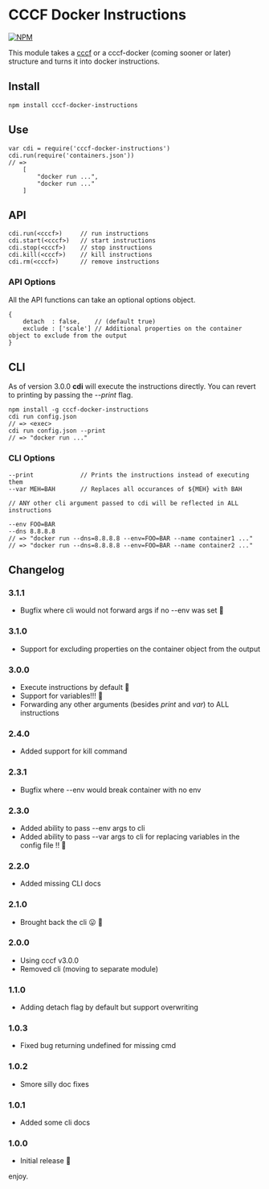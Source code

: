 # CCCF Docker Instructions

[![NPM](https://nodei.co/npm/cccf-docker-instructions.png?downloads=true&downloadRank=true&stars=true)](https://nodei.co/npm/cccf-docker-instructions/)

This module takes a [cccf](https://github.com/asbjornenge/cccf) or a cccf-docker (coming sooner or later) structure and turns it into docker instructions.

## Install

	npm install cccf-docker-instructions

## Use

	var cdi = require('cccf-docker-instructions')
	cdi.run(require('containers.json'))
	// =>
		[
			"docker run ...",
		 	"docker run ..."
		]

## API

	cdi.run(<cccf>)     // run instructions
	cdi.start(<cccf>)   // start instructions
	cdi.stop(<cccf>)    // stop instructions
	cdi.kill(<cccf>)    // kill instructions
	cdi.rm(<cccf>)      // remove instructions

### API Options

All the API functions can take an optional options object.

    {
        detach  : false,    // (default true)
        exclude : ['scale'] // Additional properties on the container object to exclude from the output
    }

## CLI

As of version 3.0.0 **cdi** will execute the instructions directly. You can revert to printing by passing the *--print* flag.

	npm install -g cccf-docker-instructions
	cdi run config.json
    // => <exec>
    cdi run config.json --print
    // => "docker run ..."

### CLI Options

    --print             // Prints the instructions instead of executing them
    --var MEH=BAH       // Replaces all occurances of ${MEH} with BAH

    // ANY other cli argument passed to cdi will be reflected in ALL instructions

    --env FOO=BAR
    --dns 8.8.8.8
    // => "docker run --dns=8.8.8.8 --env=FOO=BAR --name container1 ..."
    // => "docker run --dns=8.8.8.8 --env=FOO=BAR --name container2 ..."

## Changelog

### 3.1.1

* Bugfix where cli would not forward args if no --env was set :monkey:

### 3.1.0

* Support for excluding properties on the container object from the output

### 3.0.0

* Execute instructions by default :space_invader:
* Support for variables!!! :rocket:
* Forwarding any other arguments (besides *print* and *var*) to ALL instructions

### 2.4.0

* Added support for kill command 

### 2.3.1

* Bugfix where --env would break container with no env

### 2.3.0

* Added ability to pass --env args to cli
* Added ability to pass --var args to cli for replacing variables in the config file !! :rocket:

### 2.2.0

* Added missing CLI docs

### 2.1.0

* Brought back the cli :stuck_out_tongue: :see_no_evil:

### 2.0.0

* Using cccf v3.0.0
* Removed cli (moving to separate module)

### 1.1.0

* Adding detach flag by default but support overwriting

### 1.0.3

* Fixed bug returning undefined for missing cmd

### 1.0.2

* Smore silly doc fixes

### 1.0.1

* Added some cli docs

### 1.0.0

* Initial release :tada:

enjoy.
